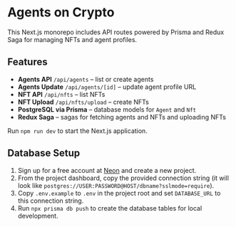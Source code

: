 # Agents on Crypto

This Next.js monorepo includes API routes powered by Prisma and Redux Saga for managing NFTs and agent profiles.

## Features

- **Agents API** `/api/agents` – list or create agents
- **Agents Update** `/api/agents/[id]` – update agent profile URL
- **NFT API** `/api/nfts` – list NFTs
- **NFT Upload** `/api/nfts/upload` – create NFTs
- **PostgreSQL via Prisma** – database models for `Agent` and `Nft`
- **Redux Saga** – sagas for fetching agents and NFTs and uploading NFTs

Run `npm run dev` to start the Next.js application.

## Database Setup

1. Sign up for a free account at [Neon](https://neon.tech/) and create a new project.
2. From the project dashboard, copy the provided connection string (it will look
   like `postgres://USER:PASSWORD@HOST/dbname?sslmode=require`).
3. Copy `.env.example` to `.env` in the project root and set `DATABASE_URL` to
   this connection string.
4. Run `npx prisma db push` to create the database tables for local development.
